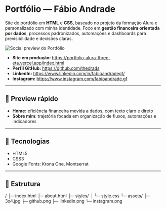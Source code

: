 # Portfólio — Fábio Andrade

Site de portfólio em **HTML** e **CSS**, baseado no projeto da formação Alura e personalizado com minha identidade. Foco em **gestão financeira orientada por dados**, processos padronizados, automações e dashboards para previsibilidade e decisões claras.

![Social preview do Portfólio](./social-preview.png)

- **Site em produção:** https://portfolio-alura-three-eta.vercel.app/index.html  
- **Perfil GitHub:** https://github.com/thedrads  
- **LinkedIn:** https://www.linkedin.com/in/fabioandradegf/  
- **Instagram:** https://www.instagram.com/fabioandrade.gf  

---

## 👀 Preview rápido
- **Home:** eficiência financeira movida a dados, com texto claro e direto  
- **Sobre mim:** trajetória focada em organização de fluxos, automações e indicadores

---

## 🧰 Tecnologias
- HTML5  
- CSS3  
- Google Fonts: Krona One, Montserrat

---

## 📂 Estrutura
/
├─ index.html
├─ about.html
├─ styles/
│  └─ style.css
└─ assets/
   ├─ 3x4.jpg
   ├─ github.png
   ├─ linkedin.png
   └─ instagram.png
